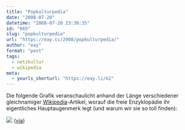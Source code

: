 ```yaml
---
title: "Popkulturpedia"
date: "2008-07-20"
datetime: "2008-07-20 23:30:35"
id: "665"
slug: "popkulturpedia"
url: "https://eay.cc/2008/popkulturpedia/"
author: "eay"
format: "post"
tags:
  - netzkultur
  - wikipedia
meta:
  - yourls_shorturl: "https://eay.li/k2"
---
```


Die folgende Grafik veranschaulicht anhand der Länge verschiedener gleichnamiger [Wikipedia](http://de.wikipedia.org/)\-Artikel, worauf die freie Enzyklopädie ihr eigentliches Hauptaugenmerk legt (und warum wir sie so toll finden):

![](/uploads/2008/wikipediapow.jpg) ([via](http://tbhl.blogspot.com/2008/07/aus-der-abteilung-wikipedia-dissen.html))

